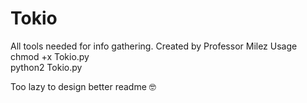 # Tokio
All tools needed for info gathering. Created by Professor Milez
Usage </br>
chmod +x Tokio.py</br>
python2 Tokio.py</br>

Too lazy to design better readme 🤓
